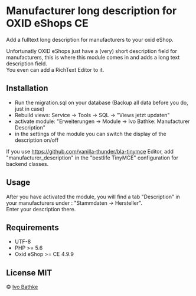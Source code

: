 # Manufacturer long description for OXID eShops CE
Add a fulltext long description for manufacturers to your oxid eShop.  

Unfortunatly OXID eShops just have a (very) short description field for manufacturers, 
this is where this module comes in and adds a long text description field.  
You even can add a RichText Editor to it.  

## Installation
- Run the migration.sql on your database (Backup all data before you do, just in case)
- Rebuild views: Service -> Tools -> SQL -> "Views jetzt updaten"
- activate module: "Erweiterungen -> Module -> Ivo Bathke: Manufacturer Description"
- in the settings of the module you can switch the display of the description on/off

If you use https://github.com/vanilla-thunder/bla-tinymce Editor, add  
"manufacturer_description" in the "bestlife TinyMCE" configuration for backend classes.

## Usage
After you have activated the module, you will find a tab "Description" in your manufacturers under  :
"Stammdaten -> Hersteller".  
Enter your description there.


## Requirements

- UTF-8
- PHP >= 5.6
- Oxid eShop >= CE 4.9.9

## License MIT

© [Ivo Bathke](https://oxid.ivo-bathke.name)

